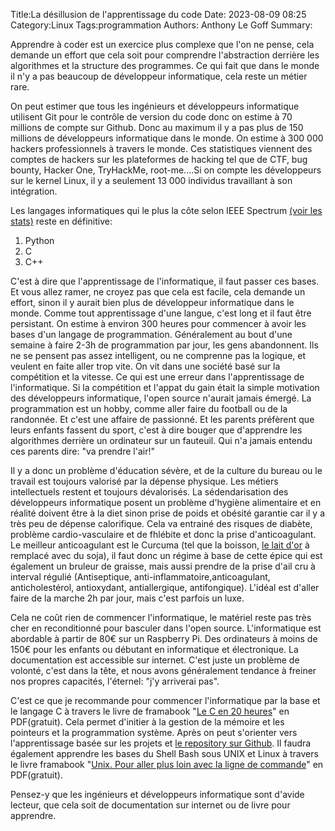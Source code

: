 Title:La désillusion de l'apprentissage du code
Date: 2023-08-09 08:25
Category:Linux
Tags:programmation
Authors: Anthony Le Goff
Summary:

Apprendre à coder est un exercice plus complexe que l'on ne pense, cela demande un effort que cela soit pour comprendre l'abstraction derrière les algorithmes et la structure des programmes. Ce qui fait que dans le monde il n'y a pas beaucoup de développeur informatique, cela reste un métier rare.

On peut estimer que tous les ingénieurs et développeurs informatique utilisent Git pour le contrôle de version du code donc on estime à 70 millions de compte sur Github. Donc au maximum il y a pas plus de 150 millions de développeurs informatique dans le monde. On estime à 300 000 hackers professionnels à travers le monde. Ces statistiques viennent des comptes de hackers sur les plateformes de hacking tel que de CTF, bug bounty, Hacker One, TryHackMe, root-me....Si on compte les développeurs sur le kernel Linux, il y a seulement 13 000 individus travaillant à son intégration.

Les langages informatiques qui le plus la côte selon IEEE Spectrum [(voir les stats)](https://spectrum.ieee.org/top-programming-languages-2022) reste en définitive:

1. Python
2. C
3. C++

C'est à dire que l'apprentissage de l'informatique, il faut passer ces bases. Et vous allez ramer, ne croyez pas que cela est facile, cela demande un effort, sinon il y aurait bien plus de développeur informatique dans le monde. Comme tout apprentissage d'une langue, c'est long et il faut être persistant. On estime à environ 300 heures pour commencer à avoir les bases d'un langage de programmation. Généralement au bout d'une semaine à faire 2-3h de programmation par jour, les gens abandonnent. Ils ne se pensent pas assez intelligent, ou ne comprenne pas la logique, et veulent en faite aller trop vite. On vit dans une société basé sur la compétition et la vitesse. Ce qui est une erreur dans l'apprentissage de l'informatique. Si la compétition et l'appat du gain était la simple motivation des développeurs informatique, l'open source n'aurait jamais émergé. La programmation est un hobby, comme aller faire du football ou de la randonnée. Et c'est une affaire de passionné. Et les parents préfèrent que leurs enfants fassent du sport, c'est à dire bouger que d'apprendre les algorithmes derrière un ordinateur sur un fauteuil. Qui n'a jamais entendu ces parents dire: "va prendre l'air!"

Il y a donc un problème d'éducation sévère, et de la culture du bureau ou le travail est toujours valorisé par la dépense physique. Les métiers intellectuels restent et toujours dévalorisés. La sédendarisation des développeurs informatique posent un problème d'hygiène alimentaire et en réalité doivent être à la diet sinon prise de poids et obésité garantie car il y a très peu de dépense calorifique. Cela va entrainé des risques de diabète, problème cardio-vasculaire et de fhlébite et donc la prise d'anticoagulant. Le meilleur anticoagulant est le Curcuma (tel que la boisson, [le lait d'or](https://www.bienmanger.com/1C417_Lait_Or.html) à remplacé avec du soja), il faut donc un régime à base de cette épice qui est également un bruleur de graisse, mais aussi prendre de la prise d'ail cru à interval régulié (Antiseptique, anti-inflammatoire,anticoagulant, anticholestérol, antioxydant, antiallergique, antifongique). L'idéal est d'aller faire de la marche 2h par jour, mais c'est parfois un luxe.

Cela ne coût rien de commencer l'informatique, le matériel reste pas très cher en reconditionné pour basculer dans l'open source. L'informatique est abordable à partir de 80€ sur un Raspberry Pi. Des ordinateurs à moins de 150€ pour les enfants ou débutant en informatique et électronique. La documentation est accessible sur internet. C'est juste un problème de volonté, c'est dans la tête, et nous avons généralement tendance à freiner nos propres capacités, l'éternel: "j'y arriverai pas".

C'est ce que je recommande pour commencer l'informatique par la base et le langage C à travers le livre de framabook "[Le C en 20 heures](https://archives.framabook.org/le-c-en-20-heures-2/index.html)" en PDF(gratuit). Cela permet d'initier à la gestion de la mémoire et les pointeurs et la programmation système. Après on peut s'orienter vers l'apprentissage basée sur les projets et [le repository sur Github](https://github.com/practical-tutorials/project-based-learning#cc). Il faudra également apprendre les bases du Shell Bash sous UNIX et Linux à travers le livre framabook "[Unix. Pour aller plus loin avec la ligne de commande](https://archives.framabook.org/unixpou-allerplusloinaveclalignedecommande/index.html)" en PDF(gratuit).

Pensez-y que les ingénieurs et développeurs informatique sont d'avide lecteur, que cela soit de documentation sur internet ou de livre pour apprendre.